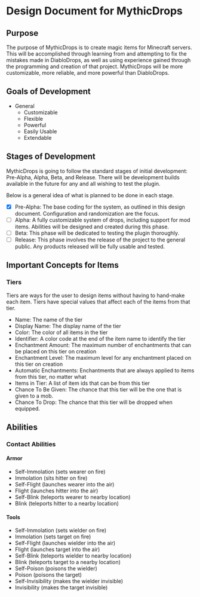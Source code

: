 # Design Document for MythicDrops

## Purpose
The purpose of MythicDrops is to create magic items for Minecraft servers. This will be accomplished through
learning from and attempting to fix the mistakes made in DiabloDrops, as well as using experience gained through
the programming and creation of that project. MythicDrops will be more customizable, more reliable, and more
powerful than DiabloDrops.

## Goals of Development
* General
  * Customizable
  * Flexible
  * Powerful
  * Easily Usable
  * Extendable

## Stages of Development
MythicDrops is going to follow the standard stages of initial development: Pre-Alpha, Alpha, Beta, and Release. There will
be development builds available in the future for any and all wishing to test the plugin.

Below is a general idea of what is planned to be done in each stage.

- [x] Pre-Alpha: The base coding for the system, as outlined in this design document. Configuration and randomization are the focus.
- [ ] Alpha: A fully customizable system of drops, including support for mod items. Abilities will be designed and created during this phase.
- [ ] Beta: This phase will be dedicated to testing the plugin thoroughly.
- [ ] Release: This phase involves the release of the project to the general public. Any products released will be fully usable and tested.

## Important Concepts for Items
### Tiers
Tiers are ways for the user to design items without having to hand-make each item. Tiers have special values that affect each of the items from that tier.
* Name: The name of the tier
* Display Name: The display name of the tier
* Color: The color of all items in the tier
* Identifier: A color code at the end of the item name to identify the tier
* Enchantment Amount: The maximum number of enchantments that can be placed on this tier on creation
* Enchantment Level: The maximum level for any enchantment placed on this tier on creation
* Automatic Enchantments: Enchantments that are always applied to items from this tier, no matter what
* Items in Tier: A list of item ids that can be from this tier
* Chance To Be Given: The chance that this tier will be the one that is given to a mob.
* Chance To Drop: The chance that this tier will be dropped when equipped.

## Abilities
### Contact Abilities
#### Armor
* Self-Immolation (sets wearer on fire)
* Immolation (sits hitter on fire)
* Self-Flight (launches wearer into the air)
* Flight (launches hitter into the air)
* Self-Blink (teleports wearer to nearby location)
* Blink (teleports hitter to a nearby location)
#### Tools
* Self-Immolation (sets wielder on fire)
* Immolation (sets target on fire)
* Self-Flight (launches wielder into the air)
* Flight (launches target into the air)
* Self-Blink (teleports wielder to nearby location)
* Blink (teleports target to a nearby location)
* Self-Poison (poisons the wielder)
* Poison (poisons the target)
* Self-Invisibility (makes the wielder invisible)
* Invisibility (makes the target invisible)
